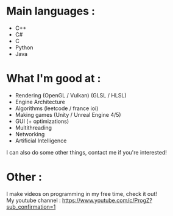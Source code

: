 # Main languages :
- C++
- C# 
- C
- Python
- Java

# What I'm good at :
- Rendering (OpenGL / Vulkan) (GLSL / HLSL)
- Engine Architecture 
- Algorithms (leetcode / france ioi)
- Making games (Unity / Unreal Engine 4/5)
- GUI (+ optimizations)
- Multithreading
- Networking
- Artificial Intelligence 

I can also do some other things, contact me if you're interested!

# Other :
I make videos on programming in my free time, check it out!\
My youtube channel : https://www.youtube.com/c/ProgZ?sub_confirmation=1
